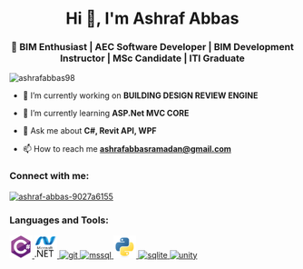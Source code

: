 <h1 align="center">Hi 👋, I'm Ashraf Abbas</h1>
<h3 align="center">🔧 BIM Enthusiast | AEC Software Developer | BIM Development Instructor | MSc Candidate | ITI Graduate</h3>

<p align="left"> <img src="https://komarev.com/ghpvc/?username=ashrafabbas98&label=Profile%20views&color=0e75b6&style=flat" alt="ashrafabbas98" /> </p>

- 🔭 I’m currently working on **BUILDING DESIGN REVIEW ENGINE**

- 🌱 I’m currently learning **ASP.Net MVC CORE**

- 💬 Ask me about **C#, Revit API, WPF**

- 📫 How to reach me **ashrafabbasramadan@gmail.com**

<h3 align="left">Connect with me:</h3>
<p align="left">
<a href="https://linkedin.com/in/ashraf-abbas-9027a6155" target="blank"><img align="center" src="https://raw.githubusercontent.com/rahuldkjain/github-profile-readme-generator/master/src/images/icons/Social/linked-in-alt.svg" alt="ashraf-abbas-9027a6155" height="30" width="40" /></a>
</p>

<h3 align="left">Languages and Tools:</h3>
<p align="left"> <a href="https://www.w3schools.com/cs/" target="_blank" rel="noreferrer"> <img src="https://raw.githubusercontent.com/devicons/devicon/master/icons/csharp/csharp-original.svg" alt="csharp" width="40" height="40"/> </a> <a href="https://dotnet.microsoft.com/" target="_blank" rel="noreferrer"> <img src="https://raw.githubusercontent.com/devicons/devicon/master/icons/dot-net/dot-net-original-wordmark.svg" alt="dotnet" width="40" height="40"/> </a> <a href="https://git-scm.com/" target="_blank" rel="noreferrer"> <img src="https://www.vectorlogo.zone/logos/git-scm/git-scm-icon.svg" alt="git" width="40" height="40"/> </a> <a href="https://www.microsoft.com/en-us/sql-server" target="_blank" rel="noreferrer"> <img src="https://www.svgrepo.com/show/303229/microsoft-sql-server-logo.svg" alt="mssql" width="40" height="40"/> </a> <a href="https://www.python.org" target="_blank" rel="noreferrer"> <img src="https://raw.githubusercontent.com/devicons/devicon/master/icons/python/python-original.svg" alt="python" width="40" height="40"/> </a> <a href="https://www.sqlite.org/" target="_blank" rel="noreferrer"> <img src="https://www.vectorlogo.zone/logos/sqlite/sqlite-icon.svg" alt="sqlite" width="40" height="40"/> </a> <a href="https://unity.com/" target="_blank" rel="noreferrer"> <img src="https://www.vectorlogo.zone/logos/unity3d/unity3d-icon.svg" alt="unity" width="40" height="40"/> </a> </p>
